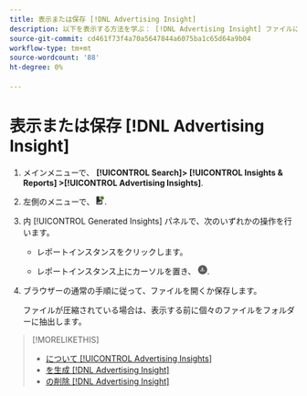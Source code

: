 ```yaml
---
title: 表示または保存 [!DNL Advertising Insight]
description: 以下を表示する方法を学ぶ： [!DNL Advertising Insight] ファイルに保存します。
source-git-commit: cd461f73f4a70a5647844a6075ba1c65d64a9b04
workflow-type: tm+mt
source-wordcount: '88'
ht-degree: 0%

---
```


# 表示または保存 [!DNL Advertising Insight]

1. メインメニューで、 **[!UICONTROL Search]> [!UICONTROL Insights & Reports] >[!UICONTROL Advertising Insights]**.

2. 左側のメニューで、 ![レポート](/help/search-social-commerce/assets/insight-reports.png "レポート").

3. 内 [!UICONTROL Generated Insights] パネルで、次のいずれかの操作を行います。

   * レポートインスタンスをクリックします。

   * レポートインスタンス上にカーソルを置き、 ![ダウンロード](/help/search-social-commerce/assets/insight-download.png "ダウンロード").

4. ブラウザーの通常の手順に従って、ファイルを開くか保存します。

   ファイルが圧縮されている場合は、表示する前に個々のファイルをフォルダーに抽出します。

>[!MORELIKETHIS]
>
>* [について [!UICONTROL Advertising Insights]](insight-about.md)
>* [を生成 [!DNL Advertising Insight]](insight-generate.md)
>* [の削除 [!DNL Advertising Insight]](insight-delete.md)

